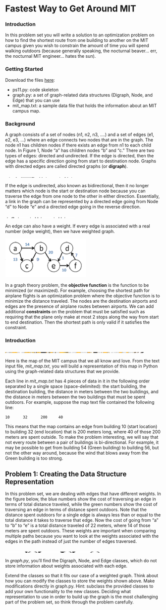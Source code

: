 
# Fastest Way to Get Around MIT

### Introduction

In this problem set you will write a solution to an optimization problem on how to find the
shortest route from one building to another on the MIT campus given you wish to constrain the
amount of time you will spend walking outdoors (because generally speaking, the nocturnal
beaver... err, the nocturnal MIT engineer... hates the sun).

### Getting Started

Download the files [here]:

[here]: http://ocw.mit.edu/courses/electrical-engineering-and-computer-science/6-00sc-introduction-to-computer-science-and-programming-spring-2011/unit-3/lecture-24-avoiding-statistical-fallacies/ps11.zip

* ps11.py: code skeleton
* graph.py: a set of graph-related data structures (Digraph, Node, and Edge) that you can use
* mit_map.txt: a sample data file that holds the information about an MIT campus map.

### Background

A graph consists of a set of nodes (n1, n2, n3, ....) and a set of edges (e1, e2, e3, ...) where an edge
connects two nodes that are in the graph. The node n1 has children nodes if there exists an edge
from n1 to each child node. In Figure 1, Node “a” has children nodes “b” and “c.”
There are two types of edges: directed and undirected. If the edge is directed, then the edge has a
specific direction going from start to destination node. Graphs with directed edges are called
directed graphs (or **digraph**).

![graph1](graph1.png "Figure 1. Example of a directed graph where each edge has a specific direction.")

If the edge is undirected, also known as bidirectional, then it no longer matters which node is the
start or destination node because you can traverse the edge from one node to the other in either
direction. Essentially, a link in the graph can be represented by a directed edge going from Node
“d” to Node “e” and a directed edge going in the reverse direction.

![graph2](graph2.png "Figure 2. Example of an undirected graph where each edge is bidirectional.")

An edge can also have a weight. If every edge is associated with a real number (edge weight),
then we have weighted graph.

![graph3](graph3.png "Figure 3. Example of an weighted graph where each edge has a weight associated with it.")

In a graph theory problem, the **objective function** is the function to be minimized (or
maximized). For example, choosing the shortest path for airplane flights is an optimization
problem where the objective function is to minimize the distance traveled. The nodes are the
destination airports and edges are the presence of airplane routes between airports. We can add
additional **constraints** on the problem that must be satisfied such as requiring that the plane only
make at most 2 stops along the way from start to end destination. Then the shortest path is only
valid if it satisfies the constraint.

### Introduction

![map](map.png)

Here is the map of the MIT campus that we all know and love. From the text input file,
*mit_map.txt*, you will build a representation of this map in Python using the graph-related data
structures that we provide.

Each line in *mit_map.txt* has 4 pieces of data in it in the following order separated by a single
space (space-delimited): the start building, the destination building, the distance in meters
between the two buildings, and the distance in meters between the two buildings that must be
spent outdoors. For example, suppose the map text file contained the following line:

    10      32      200     40

This means that the map contains an edge from building 10 (start location) to building 32 (end
location) that is 200 meters long, where 40 of those 200 meters are spent outside.
To make the problem interesting, we will say that not every route between a pair of buildings is
bi-directional. For example, it may be possible to get from building 54 (Green building) to
building 56, but not the other way around, because the wind that blows away from the Green
building is too strong.

## Problem 1: Creating the Data Structure Representation

In this problem set, we are dealing with edges that have different weights. In the figure below,
the blue numbers show the cost of traversing an edge in terms of total distance traveled, while
the green numbers show the cost of traversing an edge in terms of distance spent outdoors. Note
that the distance spent outdoors for a single edge is always less than or equal to the total distance
it takes to traverse that edge. Now the cost of going from “a” to “b” to “e” is a total distance
traveled of 22 meters, where 14 of those meters are spent outdoors. These weights are important
when comparing multiple paths because you want to look at the weights associated with the
edges in the path instead of just the number of edges traversed.

![prob1](prob1.png)

In *graph.py*, you’ll find the Digraph, Node, and Edge classes, which do not store information
about weights associated with each edge.

Extend the classes so that it fits our case of a weighted graph. Think about how you can modify
the classes to store the weights shown above. Make modifications directly in graph.py. Hint:
subclass the provided classes to add your own functionality to the new classes. Deciding what
representation to use in order to build up the graph is the most challenging part of the problem
set, so think through the problem carefully.

